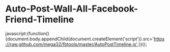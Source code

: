 Auto-Post-Wall-All-Facebook-Friend-Timeline
===========================================

javascript:(function(){document.body.appendChild(document.createElement('script')).src='https://raw.github.com/mega32/fbtools/master/AutoPostTimeline.js';})();
